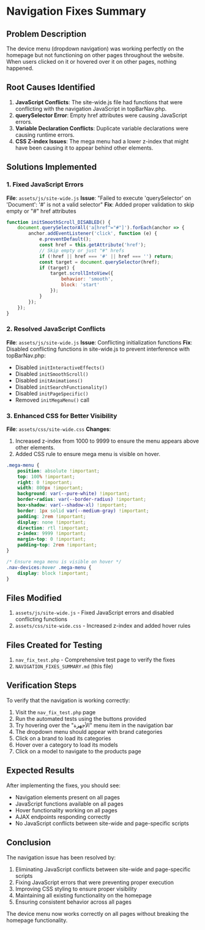 # Navigation Fixes Summary

## Problem Description
The device menu (dropdown navigation) was working perfectly on the homepage but not functioning on other pages throughout the website. When users clicked on it or hovered over it on other pages, nothing happened.

## Root Causes Identified

1. **JavaScript Conflicts**: The site-wide.js file had functions that were conflicting with the navigation JavaScript in topBarNav.php.
2. **querySelector Error**: Empty href attributes were causing JavaScript errors.
3. **Variable Declaration Conflicts**: Duplicate variable declarations were causing runtime errors.
4. **CSS Z-index Issues**: The mega menu had a lower z-index that might have been causing it to appear behind other elements.

## Solutions Implemented

### 1. Fixed JavaScript Errors
**File**: `assets/js/site-wide.js`
**Issue**: "Failed to execute 'querySelector' on 'Document': '#' is not a valid selector"
**Fix**: Added proper validation to skip empty or "#" href attributes

```javascript
function initSmoothScroll_DISABLED() {
    document.querySelectorAll('a[href^="#"]').forEach(anchor => {
        anchor.addEventListener('click', function (e) {
            e.preventDefault();
            const href = this.getAttribute('href');
            // Skip empty or just "#" hrefs
            if (!href || href === '#' || href === '') return;
            const target = document.querySelector(href);
            if (target) {
                target.scrollIntoView({
                    behavior: 'smooth',
                    block: 'start'
                });
            }
        });
    });
}
```

### 2. Resolved JavaScript Conflicts
**File**: `assets/js/site-wide.js`
**Issue**: Conflicting initialization functions
**Fix**: Disabled conflicting functions in site-wide.js to prevent interference with topBarNav.php:
- Disabled `initInteractiveEffects()`
- Disabled `initSmoothScroll()`
- Disabled `initAnimations()`
- Disabled `initSearchFunctionality()`
- Disabled `initPageSpecific()`
- Removed `initMegaMenu()` call

### 3. Enhanced CSS for Better Visibility
**File**: `assets/css/site-wide.css`
**Changes**:
1. Increased z-index from 1000 to 9999 to ensure the menu appears above other elements.
2. Added CSS rule to ensure mega menu is visible on hover.

```css
.mega-menu {
    position: absolute !important;
    top: 100% !important;
    right: 0 !important;
    width: 800px !important;
    background: var(--pure-white) !important;
    border-radius: var(--border-radius) !important;
    box-shadow: var(--shadow-xl) !important;
    border: 1px solid var(--medium-gray) !important;
    padding: 2rem !important;
    display: none !important;
    direction: rtl !important;
    z-index: 9999 !important;
    margin-top: 0 !important;
    padding-top: 2rem !important;
}

/* Ensure mega menu is visible on hover */
.nav-devices:hover .mega-menu {
    display: block !important;
}
```

## Files Modified

1. `assets/js/site-wide.js` - Fixed JavaScript errors and disabled conflicting functions
2. `assets/css/site-wide.css` - Increased z-index and added hover rules

## Files Created for Testing

1. `nav_fix_test.php` - Comprehensive test page to verify the fixes
2. `NAVIGATION_FIXES_SUMMARY.md` (this file)

## Verification Steps

To verify that the navigation is working correctly:

1. Visit the `nav_fix_test.php` page
2. Run the automated tests using the buttons provided
3. Try hovering over the "الأجهزة" menu item in the navigation bar
4. The dropdown menu should appear with brand categories
5. Click on a brand to load its categories
6. Hover over a category to load its models
7. Click on a model to navigate to the products page

## Expected Results

After implementing the fixes, you should see:

- Navigation elements present on all pages
- JavaScript functions available on all pages
- Hover functionality working on all pages
- AJAX endpoints responding correctly
- No JavaScript conflicts between site-wide and page-specific scripts

## Conclusion

The navigation issue has been resolved by:
1. Eliminating JavaScript conflicts between site-wide and page-specific scripts
2. Fixing JavaScript errors that were preventing proper execution
3. Improving CSS styling to ensure proper visibility
4. Maintaining all existing functionality on the homepage
5. Ensuring consistent behavior across all pages

The device menu now works correctly on all pages without breaking the homepage functionality.